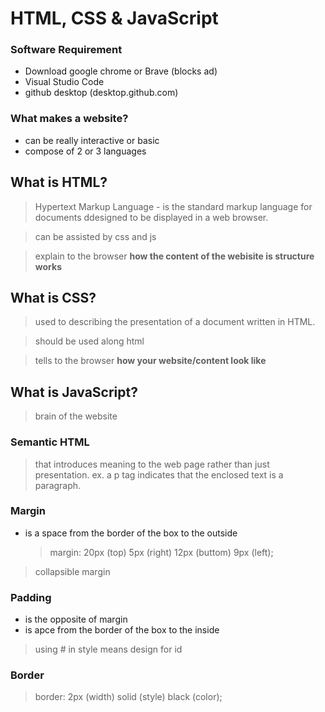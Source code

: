 # HTML, CSS & JavaScript

### Software Requirement

- Download google chrome or Brave (blocks ad)
- Visual Studio Code
- github desktop (desktop.github.com)

### What makes a website?

- can be really interactive or basic
- compose of 2 or 3 languages

## What is HTML?

> Hypertext Markup Language - is the standard markup language for documents ddesigned to be displayed in a web browser.

> can be assisted by css and js

> explain to the browser **how the content of the webisite is structure works**

## What is CSS?

> used to describing the presentation of a document written in HTML.

> should be used along html

> tells to the browser **how your website/content look like**

## What is JavaScript?

> brain of the website

### Semantic HTML

> that introduces meaning to the web page rather than just presentation. ex. a p tag indicates that the enclosed text is a paragraph.

### Margin

- is a space from the border of the box to the outside
  > margin: 20px (top) 5px (right) 12px (buttom) 9px (left);

> collapsible margin

### Padding

- is the opposite of margin
- is apce from the border of the box to the inside

> using # in style means design for id

### Border

> border: 2px (width) solid (style) black (color);
